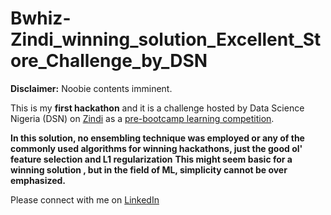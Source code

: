 # Bwhiz-Zindi_winning_solution_Excellent_Store_Challenge_by_DSN
**Disclaimer:** Noobie contents imminent.

This is my **first hackathon** and it is a challenge hosted by Data Science Nigeria (DSN) on [Zindi](https://zindi.africa/hackathons/dsn-pre-bootcamp-hackathon-the-excellent-store-challenge) as a [pre-bootcamp learning competition](https://www.datasciencenigeria.org/2020-75-days-of-ml/).

**In this solution, no ensembling technique was employed or any of the commonly used algorithms for winning hackathons, just the good ol' feature selection and L1 regularization**
**This might seem basic for a winning solution , but in the field of ML, simplicity cannot be over emphasized.**

Please connect with me on [LinkedIn](https://www.linkedin.com/in/benedict-ositadinma-ejelonu-367a6218a)


